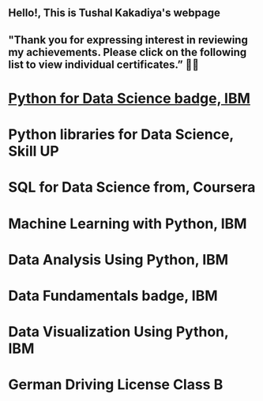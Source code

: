 ## Hello!, This is Tushal Kakadiya's webpage
## "Thank you for expressing interest in reviewing my achievements. Please click on the following list to view individual certificates.” 👏📜


# [Python for Data Science badge, IBM](https://www.credly.com/badges/0d987d84-ee89-47e8-951b-e24d923cb5cd/linked_in_profile)

# Python libraries for Data Science, Skill UP

# SQL for Data Science from, Coursera

# Machine Learning with Python, IBM

# Data Analysis Using Python, IBM

# Data Fundamentals badge, IBM 

# Data Visualization Using Python, IBM

# German Driving License Class B
